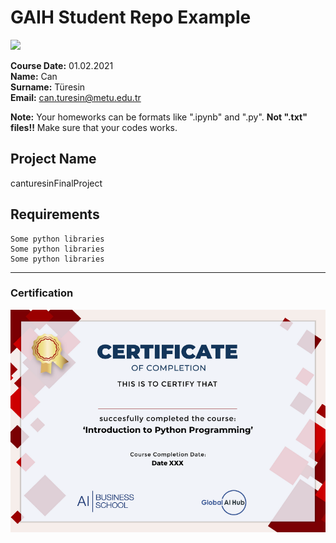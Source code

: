 # GAIH Student Repo Example
![](img/logo.png)

**Course Date:** 01.02.2021  
**Name:** Can  
**Surname:** Türesin  
**Email:** can.turesin@metu.edu.tr  

**Note:** Your homeworks can be formats like ".ipynb" and ".py". **Not ".txt" files!!** Make sure that your codes works.  

## Project Name
canturesinFinalProject

## Requirements
```
Some python libraries
Some python libraries
Some python libraries
```
---

### Certification
![](img/Py_Certificate.png)

